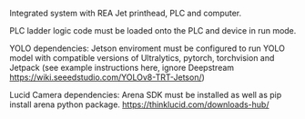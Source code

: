 Integrated system with REA Jet printhead, PLC and computer.

PLC ladder logic code must be loaded onto the PLC and device in run mode. 

YOLO dependencies:
Jetson enviroment must be configured to run YOLO model with compatible versions of Ultralytics, pytorch, torchvision and Jetpack (see example instructions here, ignore Deepstream https://wiki.seeedstudio.com/YOLOv8-TRT-Jetson/)

Lucid Camera dependencies: 
Arena SDK must be installed as well as pip install arena python package. https://thinklucid.com/downloads-hub/
